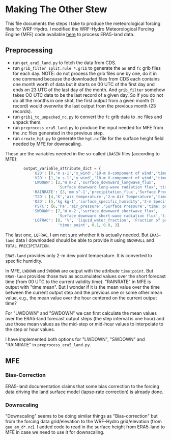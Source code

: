 # Making The Other Stew

This file documents the steps I take to produce the meteorological forcing files for WRF-Hydro. I modified the WRF-Hydro Meteorological Forcing Engine (MFE) code available [here](https://github.com/NCAR/WrfHydroForcing) to process ERA5-land data.

## Preprocessing

- run `get_era5_land.py` to fetch the data from CDS.
- run `grib_filter split.rule *.grib` to generate the `an` and `fc` grib files for each day. NOTE: do not process the grib files one by one, do it in one command because the downloaded files from CDS each contains one month worth of data but it starts on 00 UTC of the first day and ends on 23 UTC of the last day of the month. And `grib_filter` somehow takes OO UTC data to be the last record of a given day. So if you do not do all the months in one shot, the first output from a given month (1 record) would overwrite the last output from the previous month (23 records).
- run `grib1_to_unpacked_nc.py` to convert the `fc` grib data to .nc files and unpack them.
- run `preprocess_era5_land.py` to produce the input needed for MFE from the .nc files generated in the previous step.
- run `create_hgt.py` to generate the `hgt.nc` file for the surface height field needed by MFE for downscaling.

These are the variables needed in the so-called `LDASIN` files (according to MFE):

```python
        output_variable_attribute_dict = {
            'U2D': [0,'m s-1','x_wind','10-m U-component of wind','time: point',0.001,0.0,3],
            'V2D': [1,'m s-1','y_wind','10-m V-component of wind','time: point',0.001,0.0,3],
            'LWDOWN': [2,'W m-2','surface_downward_longwave_flux',
                       'Surface downward long-wave radiation flux','time: point',0.001,0.0,3],
            'RAINRATE': [3,'mm s^-1','precipitation_flux','Surface Precipitation Rate','time: mean',1.0,0.0,0],
            'T2D': [4,'K','air_temperature','2-m Air Temperature','time: point',0.01,100.0,2],
            'Q2D': [5,'kg kg-1','surface_specific_humidity','2-m Specific Humidity','time: point',0.000001,0.0,6],
            'PSFC': [6,'Pa','air_pressure','Surface Pressure','time: point',0.1,0.0,1],
            'SWDOWN': [7,'W m-2','surface_downward_shortwave_flux',
                       'Surface downward short-wave radiation flux','time: point',0.001,0.0,3],
            'LQFRAC': [8, '%', 'liquid_water_fraction', 'Fraction of precipitation that is liquid vs. frozen',
                       'time: point', 0.1, 0.0, 3]
```

The last one, `LQFRAC`, I am not sure whether it is actually needed. But `ERA5-land` data I downloaded should be able to provide it using `SNOWFALL` and `TOTAL PRECIPITATION`.

`ERA5-land` provides only 2-m dew point temperature. It is converted to specific humidity.

In MFE, `LWDOWN` and `SWDOWN` are output with the attribute `time:point`. But `ERA5-land` provides those two as accumulated values over the short forecast time (from 00 UTC to the current validity time). "RAINRATE" in MFE is output with "time:mean". But I wonder if it is the mean value over the time between the current output step and the previous one or some other mean value, e.g., the mean value over the hour centered on the current output time? 

For "LWDOWN" and "SWDOWN" we can first calculate the mean values over the ERA5-land forecast output steps (the step interval is one hour) and use those mean values as the mid-step or mid-hour values to interpolate to the step or hour values.

I have implemented both options for "LWDOWN", "SWDOWN" and "RAINRATE" in `preprocess_era5_land.py`. 

## MFE

### Bias-Correction

ERA5-land documentation claims that some bias correction to the forcing data driving the land surface model (lapse-rate correction) is already done.

### Downscaling

"Downscaling" seems to be doing similar things as "Bias-correction" but from the forcing data grid/elevation to the WRF-Hydro grid/elevation (from `geo_em_d*.nc`). I added code to read in the surface height from ERA5-land to MFE in case we need to use it for downscaling.

